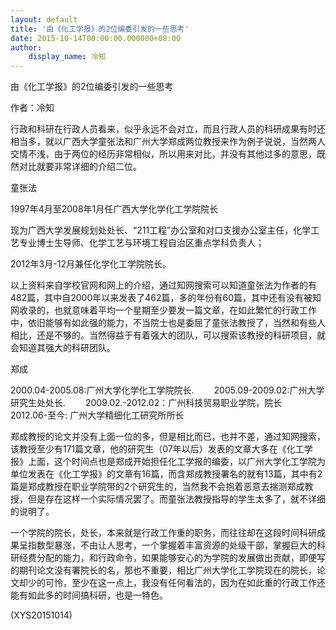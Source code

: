 ```yaml
---
layout: default
title: '由《化工学报》的2位编委引发的一些思考'
date: 2015-10-14T00:00:00.000000+08:00
author:
    display_name: 冷知
---
```


由《化工学报》的2位编委引发的一些思考

作者：冷知

行政和科研在行政人员看来，似乎永远不会对立，而且行政人员的科研成果有时还相当多，就以广西大学童张法和广州大学郑成两位教授来作为例子说说，当然两人交情不浅，由于两位的经历非常相似，所以用来对比，并没有其他过多的意思，既然对比就要非常详细的介绍二位。

童张法

1997年4月至2008年1月任广西大学化学化工学院院长

现为广西大学发展规划处处长、“211工程”办公室和对口支援办公室主任，化学工艺专业博士生导师、化学工艺与环境工程自治区重点学科负责人；

2012年3月-12月兼任化学化工学院院长。

以上资料来自学校官网和网上的介绍，通过知网搜索可以知道童张法为作者的有482篇，其中自2000年以来发表了462篇，多的年份有60篇，其中还有没有被知网收录的，也就意味着平均一个星期至少要发一篇文章，在如此繁忙的行政工作中，依旧能够有如此强的能力，不当院士也是委屈了童张法教授了，当然和有些人相比，还是不够的。当然得益于有着强大的团队，可以搜索该教授的科研项目，就会知道其强大的科研团队。

郑成

2000.04-2005.08:广州大学化学化工学院院长. 　　2005.09-2009.02:广州大学研究生处处长. 　　2009.02.-2012.02：广州科技贸易职业学院，院长　　2012.06-至今: 广州大学精细化工研究所所长

郑成教授的论文并没有上面一位的多，但是相比而已，也并不差，通过知网搜索，该教授至少有171篇文章，他的研究生（07年以后）发表的文章大多在《化工学报》上面，这个时间点也是郑成开始担任化工学报的编委，以广州大学化工学院为单位发表在《化工学报》的文章有16篇，而含郑成教授署名的就有13篇，其中有2篇是郑成教授在职业学院带的2个研究生的，当然我不会抱着恶意去揣测郑成教授，但是存在这样一个实际情况罢了。而童张法教授指导的学生太多了，就不详细的说明了。

一个学院的院长，处长，本来就是行政工作重的职务，而往往却在这段时间科研成果呈指数型暴涨，不由让人思考，一个掌握着丰富资源的处级干部，掌握巨大的科研经费分配的能力，和行政命令，如果能够安心的为学院的发展做出贡献，即便写的期刊论文没有署院长的名，那也不重要，相比广州大学化工学院现在的院长，论文却少的可怜，至少在这一点上，我没有任何看法的，因为在如此重的行政工作还能有如此多的时间搞科研，也是一特色。

(XYS20151014)

